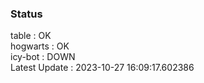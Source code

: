 ### Status


table : OK  
hogwarts : OK  
icy-bot : DOWN  
Latest Update : 2023-10-27 16:09:17.602386
